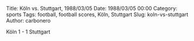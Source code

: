 Title: Köln vs. Stuttgart, 1988/03/05
Date: 1988/03/05 00:00
Category: sports
Tags: football, football scores, Köln, Stuttgart
Slug: koln-vs-stuttgart
Author: carbonero


Köln 1 - 1 Stuttgart
